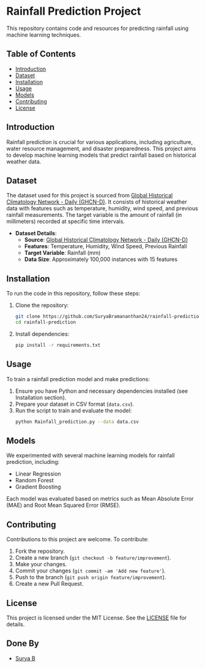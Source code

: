 # Rainfall Prediction Project

This repository contains code and resources for predicting rainfall using machine learning techniques.

## Table of Contents
- [Introduction](#introduction)
- [Dataset](#dataset)
- [Installation](#installation)
- [Usage](#usage)
- [Models](#models)
- [Contributing](#contributing)
- [License](#license)

## Introduction
Rainfall prediction is crucial for various applications, including agriculture, water resource management, and disaster preparedness. This project aims to develop machine learning models that predict rainfall based on historical weather data.

## Dataset
The dataset used for this project is sourced from [Global Historical Climatology Network - Daily (GHCN-D)](https://www.ncdc.noaa.gov/ghcn-daily-description). It consists of historical weather data with features such as temperature, humidity, wind speed, and previous rainfall measurements. The target variable is the amount of rainfall (in millimeters) recorded at specific time intervals.

- **Dataset Details**:
  - **Source**: [Global Historical Climatology Network - Daily (GHCN-D)](https://www.ncdc.noaa.gov/ghcn-daily-description)
  - **Features**: Temperature, Humidity, Wind Speed, Previous Rainfall
  - **Target Variable**: Rainfall (mm)
  - **Data Size**: Approximately 100,000 instances with 15 features

## Installation
To run the code in this repository, follow these steps:

1. Clone the repository:
   ```bash
   git clone https://github.com/SuryaBramananthan24/rainfall-prediction.git
   cd rainfall-prediction
   ```

2. Install dependencies:
   ```bash
   pip install -r requirements.txt
   ```

## Usage
To train a rainfall prediction model and make predictions:

1. Ensure you have Python and necessary dependencies installed (see Installation section).
2. Prepare your dataset in CSV format (`data.csv`).
3. Run the script to train and evaluate the model:
   ```bash
   python Rainfall_prediction.py --data data.csv
   ```
   
## Models
We experimented with several machine learning models for rainfall prediction, including:

- Linear Regression
- Random Forest
- Gradient Boosting

Each model was evaluated based on metrics such as Mean Absolute Error (MAE) and Root Mean Squared Error (RMSE).


## Contributing
Contributions to this project are welcome. To contribute:

1. Fork the repository.
2. Create a new branch (`git checkout -b feature/improvement`).
3. Make your changes.
4. Commit your changes (`git commit -am 'Add new feature'`).
5. Push to the branch (`git push origin feature/improvement`).
6. Create a new Pull Request.

## License
This project is licensed under the MIT License. See the [LICENSE](LICENSE) file for details.

## Done By
- [Surya B](https://github.com/SuryaBramananthan24) 
